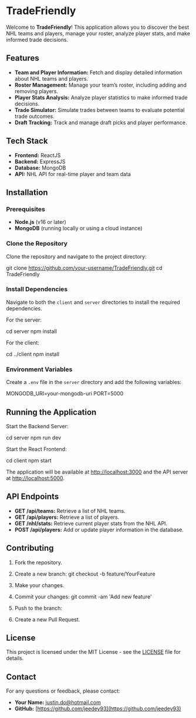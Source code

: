 # TradeFriendly

Welcome to **TradeFriendly**! This application allows you to discover the best NHL teams and players, manage your roster, analyze player stats, and make informed trade decisions.

## Features

- **Team and Player Information:** Fetch and display detailed information about NHL teams and players.
- **Roster Management:** Manage your team’s roster, including adding and removing players.
- **Player Stats Analysis:** Analyze player statistics to make informed trade decisions.
- **Trade Simulator:** Simulate trades between teams to evaluate potential trade outcomes.
- **Draft Tracking:** Track and manage draft picks and player performance.

## Tech Stack

- **Frontend:** ReactJS
- **Backend:** ExpressJS
- **Database:** MongoDB
- **API:** NHL API for real-time player and team data

## Installation

### Prerequisites

- **Node.js** (v16 or later)
- **MongoDB** (running locally or using a cloud instance)

### Clone the Repository

Clone the repository and navigate to the project directory:

git clone https://github.com/your-username/TradeFriendly.git
cd TradeFriendly

### Install Dependencies

Navigate to both the `client` and `server` directories to install the required dependencies.

For the server:

cd server
npm install

For the client:

cd ../client
npm install

### Environment Variables

Create a `.env` file in the `server` directory and add the following variables:

MONGODB_URI=your-mongodb-uri
PORT=5000

## Running the Application

Start the Backend Server:

cd server
npm run dev

Start the React Frontend:

cd client
npm start

The application will be available at [http://localhost:3000](http://localhost:3000) and the API server at [http://localhost:5000](http://localhost:5000).

## API Endpoints

- **GET /api/teams:** Retrieve a list of NHL teams.
- **GET /api/players:** Retrieve a list of players.
- **GET /nhl/stats:** Retrieve current player stats from the NHL API.
- **POST /api/players:** Add or update player information in the database.

## Contributing

1. Fork the repository.
2. Create a new branch:
   git checkout -b feature/YourFeature
3. Make your changes.
4. Commit your changes:
   git commit -am 'Add new feature'
5. Push to the branch:

6. Create a new Pull Request.

## License

This project is licensed under the MIT License - see the [LICENSE](LICENSE) file for details.

## Contact

For any questions or feedback, please contact:

- **Your Name:** justin.do@hotmail.com
- **GitHub:** [https://github.com/jeedey93](https://github.com/jeedey93)

